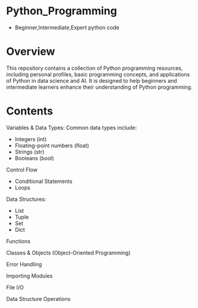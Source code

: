 # Python_Programming
-  Beginner,Intermediate,Expert python code
# Overview
This repository contains a collection of Python programming resources, including personal profiles, basic programming concepts, and applications of Python in data science and AI. It is designed to help beginners and intermediate learners enhance their understanding of Python programming.

# Contents
Variables & Data Types:
Common data types include:
- Integers (int)
- Floating-point numbers (float)
- Strings (str)
- Booleans (bool)

  
 Control Flow
  - Conditional Statements
  - Loops
  
Data Structures:
- List
- Tuple
- Set
- Dict

Functions

Classes & Objects (Object-Oriented Programming)

Error Handling

Importing Modules

File I/O

Data Structure Operations

